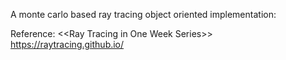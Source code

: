 A monte carlo based ray tracing object oriented implementation:


Reference: \<<Ray Tracing in One Week Series\>> https://raytracing.github.io/
